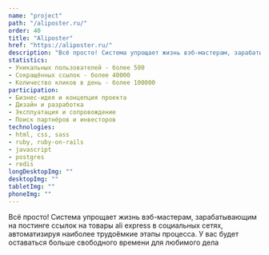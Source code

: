 ```yaml
---
name: "project"
path: "/aliposter.ru/"
order: 40
title: "Aliposter"
href: "https://aliposter.ru/"
description: "Всё просто! Система упрощает жизнь вэб-мастерам, зарабатывающим на постинге ссылок на товары ali express в социальных сетях, автоматизируя наиболее трудоёмкие этапы процесса. У вас будет оставаться больше свободного времени для любимого дела"
statistics:
- Уникальных пользователей - более 500
- Сокращённых ссылок - более 40000
- Количество кликов в день - более 100000
participation:
- Бизнес-идея и концепция проекта
- Дизайн и разработка
- Эксплуатация и сопровождение
- Поиск партнёров и инвесторов
technologies:
- html, css, sass
- ruby, ruby-on-rails
- javascript
- postgres
- redis
longDesktopImg: ""
desktopImg: ""
tabletImg: ""
phoneImg: ""
---
```


Всё просто! Система упрощает жизнь вэб-мастерам, зарабатывающим на постинге ссылок на товары ali express в социальных сетях, автоматизируя наиболее трудоёмкие этапы процесса. У вас будет оставаться больше свободного времени для любимого дела

